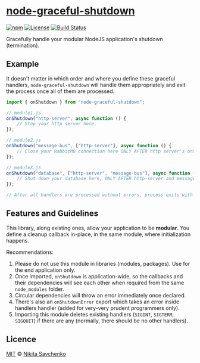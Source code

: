 # [node-graceful-shutdown](https://www.npmjs.com/package/node-graceful-shutdown)

[![npm](https://img.shields.io/npm/v/node-graceful-shutdown.svg)](https://www.npmjs.com/package/node-graceful-shutdown)
[![License](https://img.shields.io/github/license/zitros/node-graceful-shutdown.svg)](LICENSE)
[![Build Status](https://travis-ci.org/ZitRos/node-graceful-shutdown.svg?branch=master)](https://travis-ci.org/ZitRos/node-graceful-shutdown)

Gracefully handle your modular NodeJS application's shutdown (termination).

Example
-------

It doesn't matter in which order and where you define these graceful handlers, `node-graceful-shutdown` will
handle them appropriately and exit the process once all of them are processed.

```javascript
import { onShutdown } from "node-graceful-shutdown";

// module1.js
onShutdown("http-server", async function () {
    // Stop your http server here.
});

// module2.js
onShutdown("message-bus", ["http-server"], async function () {
    // Close your RabbitMQ connection here ONLY AFTER http server's onShutdown completed.
});

// moduleX.js
onShutdown("database", ["http-server", "message-bus"], async function () {
    // Shut down your database here, ONLY AFTER http-server and message-bus are completed.
});

// After all handlers are processed without errors, process exits with code 0. Otherwise it exits with code 42759.
```

Features and Guidelines
-----------------------

This library, along existing ones, allow your application to be **modular**. You define a cleanup callback in-place,
in the same module, where initialization happens.

Recommendations:
1. Please do not use this module in libraries (modules, packages). Use for the end application only.
2. Once imported, `onShutdown` is application-wide, so the callbacks and their dependencies will see each other when required from the same `node_modules` folder.
3. Circular dependencies will throw an error immediately once declared.
4. There's also an `onShutdownError` export which takes an error inside handlers handler (added for very-very prudent programmers only).
5. Importing this module deletes existing handlers (`SIGINT`, `SIGTERM`, `SIGQUIT`) if there are any (normally, there should be no other handlers).

Licence
-------

[MIT](LICENSE) © [Nikita Savchenko](https://nikita.tk)
